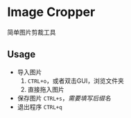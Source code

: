Image Cropper
=============

简单图片剪裁工具

Usage
------

- 导入图片
    1. `CTRL+o`，或者双击GUI，浏览文件夹
    2. 直接拖入图片
- 保存图片
  `CTRL+s`，*需要填写后缀名*
- 退出程序
  `CTRL+q`
